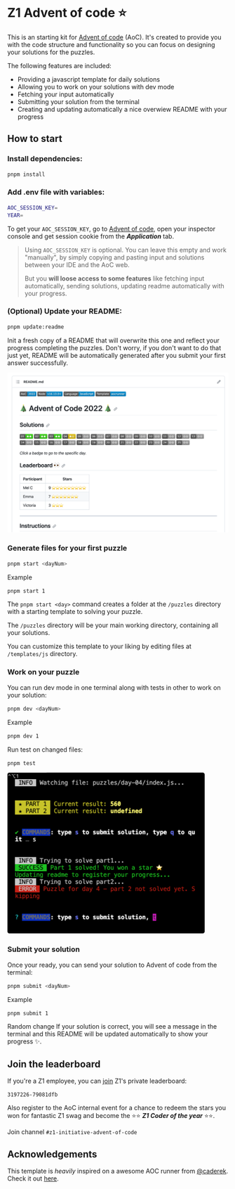 # Z1 Advent of code ⭐️

This is an starting kit for [Advent of code](https://adventofcode.com) (AoC). It's created to provide you with the code structure and functionality so you can focus on designing your solutions for the puzzles.

The following features are included:

- Providing a javascript template for daily solutions
- Allowing you to work on your solutions with dev mode
- Fetching your input automatically
- Submitting your solution from the terminal
- Creating and updating automatically a nice overwiew README with your progress

## How to start

### Install dependencies:

```bash
pnpm install
```

### Add .env file with variables:

```bash
AOC_SESSION_KEY=
YEAR=
```

To get your `AOC_SESSION_KEY`, go to [Advent of code](https://adventofcode.com), open your inspector console and get session cookie from the **_Application_** tab.

> Using `AOC_SESSION_KEY` is optional.
> You can leave this empty and work "manually", by simply copying and pasting input and solutions between your IDE and the AoC web.
>
> But you **will loose access to some features** like fetching input automatically, sending solutions, updating readme automatically with your progress.

### (Optional) Update your README:

```bash
pnpm update:readme
```

Init a fresh copy of a README that will overwrite this one and reflect your progress completing the puzzles. Don't worry, if you don't want to do that just yet, README will be automatically generated after you submit your first answer successfully.

![README appearance](./images/screenshot-readme.png)

### Generate files for your first puzzle

```bash
pnpm start <dayNum>
```

Example

```bash
pnpm start 1
```

The `pnpm start <day>` command creates a folder at the `/puzzles` directory with a starting template to solving your puzzle.

The `/puzzles` directory will be your main working directory, containing all your solutions.

You can customize this template to your liking by editing files at `/templates/js` directory.

### Work on your puzzle

You can run dev mode in one terminal along with tests in other to work on your solution:

```bash
pnpm dev <dayNum>
```

Example

```bash
pnpm dev 1
```

Run test on changed files:

```bash
pnpm test
```

<img src="./images/screenshot.png" alt="work on your puzzle, screenshot of terminal" width="450px">

### Submit your solution

Once your ready, you can send your solution to Advent of code from the terminal:

```bash
pnpm submit <dayNum>
```

Example

```bash
pnpm submit 1
```
Random change
If your solution is correct, you will see a message in the terminal and this README will be updated automatically to show your progress ✨.

## Join the leaderboard

If you're a Z1 employee, you can [join](https://adventofcode.com/2022/leaderboard/private) Z1's private leaderboard:

```
3197226-79081dfb
```

Also register to the AoC internal event for a chance to redeem the stars you won for fantastic Z1 swag and become the ⭐️⭐️ **_Z1 Coder of the year_** ⭐️⭐️.

Join channel `#z1-initiative-advent-of-code`

## Acknowledgements

This template is _heavily_ inspired on a awesome AOC runner from [@caderek](https://github.com/caderek). Check it out [here](https://github.com/caderek/aocrunner).
